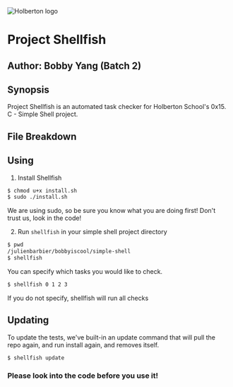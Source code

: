 <img src="https://www.holbertonschool.com/assets/holberton-logo-1cc451260ca3cd297def53f2250a9794810667c7ca7b5fa5879a569a457bf16f.png" alt="Holberton logo">

# Project Shellfish
## Author: Bobby Yang (Batch 2)

## Synopsis
Project Shellfish is an automated task checker for Holberton School's 0x15. C - Simple Shell project.

## File Breakdown

## Using
1) Install Shellfish
```bash
$ chmod u+x install.sh
$ sudo ./install.sh
```

We are using sudo, so be sure you know what you are doing first! Don't trust us, look in the code!


2) Run `shellfish` in your simple shell project directory
```bash
$ pwd
/julienbarbier/bobbyiscool/simple-shell
$ shellfish
```
You can specify which tasks you would like to check.
```bash
$ shellfish 0 1 2 3
```
If you do not specify, shellfish will run all checks

## Updating
To update the tests, we've built-in an update command that will pull the repo again, and run install again, and removes itself.

```bash
$ shellfish update
```

### Please look into the code before you use it!
